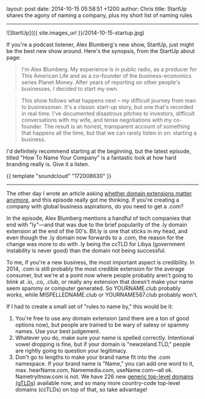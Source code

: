 layout: post
date: 2014-10-15 05:58:51 +1200
author: Chris
title: StartUp shares the agony of naming a company, plus my short list of naming rules 

----

<!-- excerpt -->

![StartUp]({{ site.images_url }}/2014-10-15-startup.jpg)

If you're a podcast listener, Alex Blumberg's new show, StartUp, just might be the best new show around. Here's the synopsis, from the StartUp about page:

>I'm Alex Blumberg. My experience is in public radio, as a producer for This American Life and as a co-founder of the business-economics series Planet Money. After years of reporting on other people's businesses, I decided to start my own.

>This show follows what happens next – my difficult journey from man to businessman. It's a classic start-up story, but one that's recorded in real time. I've documented disastrous pitches to investors, difficult conversations with my wife, and tense negotiations with my co-founder. The result is an honest, transparent account of something that happens all the time, but that we can rarely listen in on: starting a business.

I'd definitely recommend starting at the beginning, but the latest episode, titled "How To Name Your Company" is a fantastic look at how hard branding really is. Give it a listen. 

<!-- /excerpt -->

{{ template "soundcloud" "172008630" }}

***

The other day I wrote an article asking [whether domain extensions matter anymore](https://iwantmyname.com/blog/2014/10/do-domain-extensions-really-matter-anymore.html), and this episode really got me thinking. If you're creating a company with global business aspirations, do you need to get a .com?

In the episode, Alex Blumberg mentions a handful of tech companies that end with "ly"—and that was due to the brief popularity of the .ly domain extension at the end of the 00's. Bit.ly is one that sticks in my head, and even though the .ly domain now forwards to a .com, the reason for the change was more to do with .ly being the ccTLD for Libya (government instability is never good) than the domain not being successful. 

To me, if you're a new business, the most important aspect is credibility. In 2014, .com is still probably the most credible extension for the average consumer, but we're at a point now where people probably aren't going to blink at .io, .co, .club, or really any extension that doesn't make your name seem spammy or computer generated. So YOURNAME.club probably works, while MISPELLEDNAME.club or YOURNAME567.club probably won't. 

If I had to create a small set of "rules to name by," this would be it:

1. You're free to use any domain extension (and there are a ton of good options now), but people are trained to be wary of salesy or spammy names. Use your best judgement.
2. Whatever you do, make sure your name is spelled correctly. Intentional vowel dropping is fine, but if your domain is "newzeland.TLD," people are rightly going to question your legitimacy. 
3. Don't go to lengths to make your brand name fit into the .com namespace. If your brand name is "Name," you can add one word to it, max. hearName.com, Namemedia.com, useName.com—all ok. Nametryitnow.com is not. We have 226 new [generic top-level domains (gTLDs)](https://iwantmyname.com/domains/new-gtld-domain-extensions) available now, and so many more country-code top-level domains (ccTLDs) on top of that, so take advantage!

